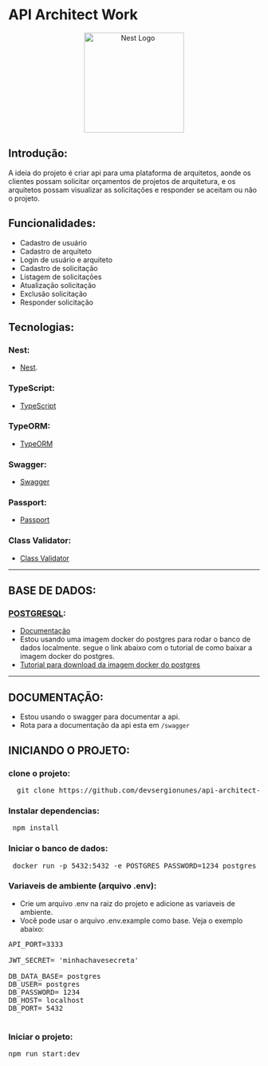 # API Architect Work

<p align="center">
  <a href="http://nestjs.com/" target="blank"><img src="https://nestjs.com/img/logo-small.svg" width="200" alt="Nest Logo" /></a>
</p>

## Introdução:

A ideia do projeto é criar api para uma plataforma de arquitetos, aonde os clientes possam solicitar orçamentos de projetos de arquitetura, e os arquitetos possam visualizar as solicitações e responder se aceitam ou não o projeto.

## Funcionalidades:

- Cadastro de usuário
- Cadastro de arquiteto
- Login de usuário e arquiteto
- Cadastro de solicitação
- Listagem de solicitações
- Atualização solicitação
- Exclusão solicitação
- Responder solicitação

## Tecnologias:

### Nest:

- [Nest](https://github.com/nestjs/nest).

### TypeScript:

- [TypeScript](https://www.typescriptlang.org/)

### TypeORM:

- [TypeORM](https://typeorm.io/)

### Swagger:

- [Swagger](https://swagger.io/)

### Passport:

- [Passport](http://www.passportjs.org/)

### Class Validator:

- [Class Validator](https://github.com/nestjs/class-validator)
<hr>

## BASE DE DADOS:

### [POSTGRESQL](https://www.postgresql.org/):

- [Documentação](https://www.postgresql.org/docs/)
- Estou usando uma imagem docker do postgres para rodar o banco de dados localmente. segue o link abaixo com o tutorial de como baixar a imagem docker do postgres.
- [Tutorial para download da imagem docker do postgres](https://felixgilioli.medium.com/como-rodar-um-banco-de-dados-postgres-com-docker-6aecf67995e1)

<hr>

## DOCUMENTAÇÃO:

- Estou usando o swagger para documentar a api.
- Rota para a documentação da api esta em `/swagger`

## INICIANDO O PROJETO:

### clone o projeto:

<pre>
  git clone https://github.com/devsergionunes/api-architect-work.git
</pre>

### Instalar dependencias:

<pre>
 npm install
</pre>

### Iniciar o banco de dados:

<pre>
 docker run -p 5432:5432 -e POSTGRES_PASSWORD=1234 postgres
</pre>

### Variaveis de ambiente (arquivo .env):

- Crie um arquivo .env na raiz do projeto e adicione as variaveis de ambiente.
- Você pode usar o arquivo .env.example como base. Veja o exemplo abaixo:
<pre>
API_PORT=3333

JWT_SECRET= 'minhachavesecreta'

DB_DATA_BASE= postgres
DB_USER= postgres
DB_PASSWORD= 1234
DB_HOST= localhost
DB_PORT= 5432

</pre>

### Iniciar o projeto:

<pre>
npm run start:dev
</pre>
